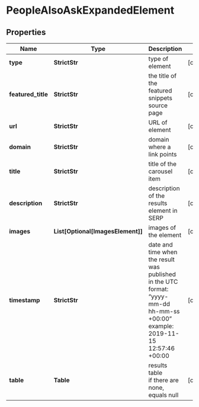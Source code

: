 # PeopleAlsoAskExpandedElement


## Properties

| Name | Type | Description | Notes |
|------------ | ------------- | ------------- | -------------|
**type** | **StrictStr** | type of element |[optional]|
**featured_title** | **StrictStr** | the title of the featured snippets source page |[optional]|
**url** | **StrictStr** | URL of element |[optional]|
**domain** | **StrictStr** | domain where a link points |[optional]|
**title** | **StrictStr** | title of the carousel item |[optional]|
**description** | **StrictStr** | description of the results element in SERP |[optional]|
**images** | **List[Optional[ImagesElement]]** | images of the element |[optional]|
**timestamp** | **StrictStr** | date and time when the result was published<br>in the UTC format: “yyyy-mm-dd hh-mm-ss +00:00”<br>example:<br>2019-11-15 12:57:46 +00:00 |[optional]|
**table** | **Table** | results table<br>if there are none, equals null |[optional]|